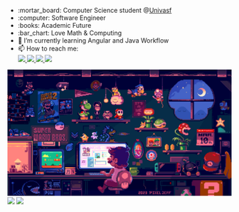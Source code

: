 <!DOCTYPE html>
<html lang="en">
<head>
    <meta charset="UTF-8">
    <meta name="viewport" content="width=device-width, initial-scale=1.0">
    <title>Seu Projeto</title>
    <link rel="stylesheet" type="text/css" href="style.css">

</head>
<body>
    <div id="about-me">
    <ul style="margin-right:100px">
        <li>:mortar_board: Computer Science student @<a href="https://portais.univasf.edu.br/ccicomp">Univasf</a></li>
        <li>:computer: Software Engineer</li>
        <li>:books: Academic Future</li>
        <li>:bar_chart: Love Math & Computing</li>
        <li>🔭  I’m currently learning Angular and Java Workflow</li>
        <li>📫 How to reach me: <br/>
            <a href="https://www.linkedin.com/in/eladio-leal-alves-642779182/">
                <img src="https://img.shields.io/badge/LinkedIn-0077B5?style=for-the-badge&logo=LinkedIn&logoColor=%23FFF&labelColor=%23663399&color=%23663399" />
            </a>
            <a href="https://www.instagram.com/eladio_leal.java/">
                <img src="https://img.shields.io/badge/Instagram-%23E4405F.svg?style=for-the-badge&logo=Instagram&logoColor=%23FFF&labelColor=%23663399&color=%23663399" />
            </a>
            <a href="https://twitter.com/Sr_Rico1">
                <img src="https://img.shields.io/twitter/url?url=https%3A%2F%2Ftwitter.com%2FSr_Rico1&style=for-the-badge&logo=X&logoColor=%23FFF&labelColor=%23663399&color=%23663399" />
            </a>
            <a href="https://http.cat/404">
                <img src="https://img.shields.io/badge/my website-000?style=for-the-badge&logoColor=%23FFF&labelColor=%23663399&color=%23663399" />
            </a>
        </li>
    </ul>
    <img class="image" src="./assets/progamming.gif" alt="Imagem">
</div>

<div id="github-stats">
    <img src="https://github-readme-stats.vercel.app/api?username=eladiolink&hide_border=true&show_icons=true&include_all_commits=false&count_private=true&line_height=24&text_color=ffffff&icon_color=ffffff&bg_color=0,833ab4,5851db,405de6&title_color=ffffff">
    <img src="https://github-readme-stats.vercel.app/api/top-langs/?username=eladiolink&hide=html&hide_border=true&card_width=320&layout=compact&langs_count=4&text_color=ffffff&icon_color=ffffff&bg_color=0,833ab4,5851db,405de6&title_color=ffffff">
</div>

</body>
</html>


<!-- ### My interests
![Java](https://img.shields.io/badge/java-ff0000?style=for-the-badge&logo=openjdk&logoColor=white)
![PHP](https://img.shields.io/badge/php-%23777BB4.svg?style=for-the-badge&logo=php&logoColor=white)
![JavaScript](https://img.shields.io/badge/javascript-%23323330.svg?style=for-the-badge&logo=javascript&logoColor=%23F7DF1E)
![MySQL](https://img.shields.io/badge/mysql-%2300f.svg?style=for-the-badge&logo=mysql&logoColor=white)
![Spring](https://img.shields.io/badge/spring-%236DB33F.svg?style=for-the-badge&logo=spring&logoColor=white)
![Docker](https://img.shields.io/badge/docker-%230db7ed.svg?style=for-the-badge&logo=docker&logoColor=white)
![Git](https://img.shields.io/badge/git-%23F05033.svg?style=for-the-badge&logo=git&logoColor=white)

![Snake animation](https://github.com/Eladiolink/Eladiolink/blob/output/github-contribution-grid-snake-dark.svg) -->
<!--

